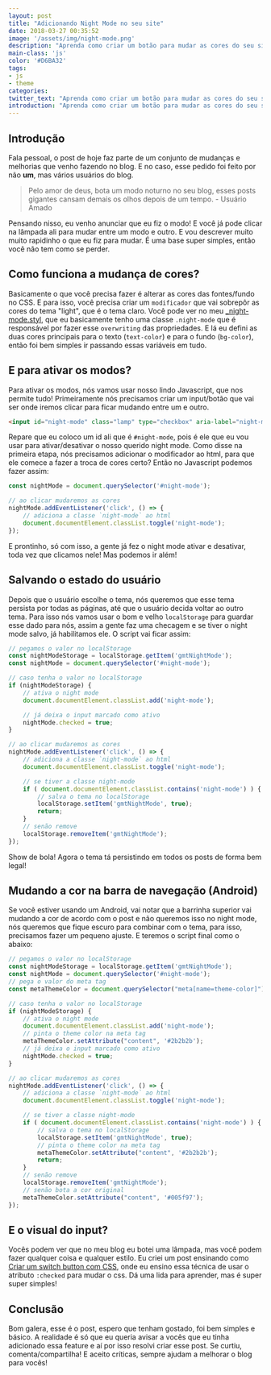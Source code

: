 ```yaml
---
layout: post
title: "Adicionando Night Mode no seu site"
date: 2018-03-27 00:35:52
image: '/assets/img/night-mode.png'
description: "Aprenda como criar um botão para mudar as cores do seu site com JS puro."
main-class: 'js'
color: '#D6BA32'
tags:
- js
- theme
categories:
twitter_text: "Aprenda como criar um botão para mudar as cores do seu site com JS puro."
introduction: "Aprenda como criar um botão para mudar as cores do seu site com JS puro."
---
```


## Introdução

Fala pessoal, o post de hoje faz parte de um conjunto de mudanças e melhorias que venho fazendo no blog. E no caso, esse pedido foi feito por não **um**, mas vários usuários do blog.

> Pelo amor de deus, bota um modo noturno no seu blog, esses posts gigantes cansam demais os olhos depois de um tempo. - Usuário Amado

Pensando nisso, eu venho anunciar que eu fiz o modo! E você já pode clicar na lâmpada ali para mudar entre um modo e outro. E vou descrever muito muito rapidinho o que eu fiz para mudar. É uma base super simples, então você não tem como se perder.

## Como funciona a mudança de cores?

Basicamente o que você precisa fazer é alterar as cores das fontes/fundo no CSS. E para isso, você precisa criar um `modificador` que vai sobrepôr as cores do tema "light", que é o tema claro. Você pode ver no meu [_night-mode.styl](https://github.com/willianjusten/willianjusten.com.br/blob/master/src/styl/_night-mode.styl), que eu basicamente tenho uma classe `.night-mode` que é responsável por fazer esse `overwriting` das propriedades. E lá eu defini as duas cores principais para o texto (`text-color`) e para o fundo (`bg-color`), então foi bem simples ir passando essas variáveis em tudo.

## E para ativar os modos?

Para ativar os modos, nós vamos usar nosso lindo Javascript, que nos permite tudo! Primeiramente nós precisamos criar um input/botão que vai ser onde iremos clicar para ficar mudando entre um e outro.

```html
<input id="night-mode" class="lamp" type="checkbox" aria-label="night-mode">
```

Repare que eu coloco um id ali que é `#night-mode`, pois é ele que eu vou usar para ativar/desativar o nosso querido night mode. Como disse na primeira etapa, nós precisamos adicionar o modificador ao html, para que ele comece a fazer a troca de cores certo? Então no Javascript podemos fazer assim:

```js
const nightMode = document.querySelector('#night-mode');

// ao clicar mudaremos as cores
nightMode.addEventListener('click', () => {
    // adiciona a classe `night-mode` ao html
    document.documentElement.classList.toggle('night-mode');
});
```

E prontinho, só com isso, a gente já fez o night mode ativar e desativar, toda vez que clicamos nele! Mas podemos ir além!

## Salvando o estado do usuário

Depois que o usuário escolhe o tema, nós queremos que esse tema persista por todas as páginas, até que o usuário decida voltar ao outro tema. Para isso nós vamos usar o bom e velho `localStorage` para guardar esse dado para nós, assim a gente faz uma checagem e se tiver o night mode salvo, já habilitamos ele. O script vai ficar assim:

```js
// pegamos o valor no localStorage
const nightModeStorage = localStorage.getItem('gmtNightMode');
const nightMode = document.querySelector('#night-mode');

// caso tenha o valor no localStorage
if (nightModeStorage) {
    // ativa o night mode
    document.documentElement.classList.add('night-mode');

    // já deixa o input marcado como ativo
    nightMode.checked = true;
}

// ao clicar mudaremos as cores
nightMode.addEventListener('click', () => {
    // adiciona a classe `night-mode` ao html
    document.documentElement.classList.toggle('night-mode');

    // se tiver a classe night-mode
    if ( document.documentElement.classList.contains('night-mode') ) {
        // salva o tema no localStorage
        localStorage.setItem('gmtNightMode', true);
        return;
    }
    // senão remove
    localStorage.removeItem('gmtNightMode');
});
```

Show de bola! Agora o tema tá persistindo em todos os posts de forma bem legal!

## Mudando a cor na barra de navegação (Android)

Se você estiver usando um Android, vai notar que a barrinha superior vai mudando a cor de acordo com o post e não queremos isso no night mode, nós queremos que fique escuro para combinar com o tema, para isso, precisamos fazer um pequeno ajuste. E teremos o script final como o abaixo:

```js
// pegamos o valor no localStorage
const nightModeStorage = localStorage.getItem('gmtNightMode');
const nightMode = document.querySelector('#night-mode');
// pega o valor do meta tag
const metaThemeColor = document.querySelector("meta[name=theme-color]");

// caso tenha o valor no localStorage
if (nightModeStorage) {
    // ativa o night mode
    document.documentElement.classList.add('night-mode');
    // pinta o theme color na meta tag
    metaThemeColor.setAttribute("content", '#2b2b2b');
    // já deixa o input marcado como ativo
    nightMode.checked = true;
}

// ao clicar mudaremos as cores
nightMode.addEventListener('click', () => {
    // adiciona a classe `night-mode` ao html
    document.documentElement.classList.toggle('night-mode');

    // se tiver a classe night-mode
    if ( document.documentElement.classList.contains('night-mode') ) {
        // salva o tema no localStorage
        localStorage.setItem('gmtNightMode', true);
        // pinta o theme color na meta tag
        metaThemeColor.setAttribute("content", '#2b2b2b');
        return;
    }
    // senão remove
    localStorage.removeItem('gmtNightMode');
    // senão bota a cor original
    metaThemeColor.setAttribute("content", '#005f97');
});
```

## E o visual do input?

Vocês podem ver que no meu blog eu botei uma lâmpada, mas você podem fazer qualquer coisa e qualquer estilo. Eu criei um post ensinando como [Criar um switch button com CSS](https://willianjusten.com.br/criando-um-switch-button-com-css/), onde eu ensino essa técnica de usar o atributo `:checked` para mudar o css. Dá uma lida para aprender, mas é super super simples!

## Conclusão

Bom galera, esse é o post, espero que tenham gostado, foi bem simples e básico. A realidade é só que eu queria avisar a vocês que eu tinha adicionado essa feature e aí por isso resolvi criar esse post. Se curtiu, comenta/compartilha! E aceito críticas, sempre ajudam a melhorar o blog para vocês!
